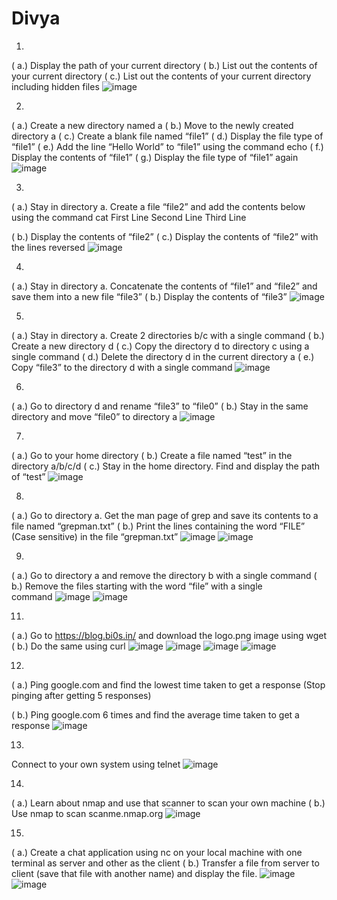 # Divya
1.
( a.) Display the path of your current directory
 	( b.) List out the contents of your current directory
( c.) List out the contents of your current directory including hidden files
![image](https://user-images.githubusercontent.com/128969218/227770498-fc9ac416-6af1-4391-84b9-10d2e0eaaa1a.png)


2.
( a.) Create a new directory named a
( b.) Move to the newly created directory a 
( c.) Create a blank file named “file1”
( d.) Display the file type of “file1”
( e.) Add the line “Hello World” to “file1” using the command echo
( f.) Display the contents of “file1”
( g.) Display the file type of “file1” again
![image](https://user-images.githubusercontent.com/128969218/227770668-53ff3902-387a-442b-9f55-2623538e81bb.png)


3.
( a.) Stay in directory a. Create a file “file2” and add the contents below using the  command cat
First Line Second Line Third Line

( b.) Display the contents of “file2”
( c.) Display the contents of “file2” with the lines reversed
![image](https://user-images.githubusercontent.com/128969218/227770680-4dd41db3-690c-4af0-99aa-a94215db28c7.png)


4.
( a.) Stay in directory a. Concatenate the contents of “file1” and “file2” and save them into a new file “file3”
( b.) Display the contents of “file3”
![image](https://user-images.githubusercontent.com/128969218/227770696-1a8073df-d04b-4ded-944a-f7fd223baf07.png)



5.
( a.) Stay in directory a. Create 2 directories b/c with a single command 
( b.) Create a new directory d
( c.) Copy the directory d to directory c using a single command
( d.) Delete the directory d in the current directory a
( e.) Copy “file3” to the directory d with a single command
![image](https://user-images.githubusercontent.com/128969218/227770712-89a016e5-7d77-4a56-b2fc-0271b973a263.png)


6.
( a.) Go to directory d and rename “file3” to “file0”
( b.) Stay in the same directory and move “file0” to directory a
![image](https://user-images.githubusercontent.com/128969218/227770723-cf2965ba-881f-4bdf-873b-f1ad662fefbf.png)


7.
( a.) Go to your home directory
( b.) Create a file named “test” in the directory a/b/c/d
( c.) Stay in the home directory. Find and display the path of “test”
![image](https://user-images.githubusercontent.com/128969218/227770739-fe231386-469d-4f44-b7a5-c41178e18f82.png)


8.
( a.) Go to directory a. Get the man page of grep and save its contents to a file named “grepman.txt”
( b.) Print the lines containing the word “FILE” (Case sensitive) in the file “grepman.txt”
![image](https://user-images.githubusercontent.com/128969218/227770760-70a7923c-a697-4e94-acf3-fce6b80a55cd.png)
![image](https://user-images.githubusercontent.com/128969218/227770780-bd269a8d-f080-46af-8982-c618a8ec1b29.png)


9.
( a.) Go to directory a and remove the directory b with a single command
( b.) Remove the files starting with the word “file” with a single	
command
![image](https://user-images.githubusercontent.com/128969218/227770799-d5137752-dee9-4a41-9fcc-83c7625733b1.png)
![image](https://user-images.githubusercontent.com/128969218/227770804-124ff5d8-56f4-4fb2-a982-79a3cf302ebf.png)


11.
( a.) Go to https://blog.bi0s.in/  and download the logo.png image using wget
( b.) Do the same using curl
![image](https://user-images.githubusercontent.com/128969218/227770822-3d467268-c127-431c-ad4b-5250bbf1f351.png)
![image](https://user-images.githubusercontent.com/128969218/227770827-1af4d6ad-07c9-445f-830c-cd3266393ada.png)
![image](https://user-images.githubusercontent.com/128969218/227770836-d93cd9e2-b65e-4334-a8d7-f5195792d04a.png)
![image](https://user-images.githubusercontent.com/128969218/227770845-2a185394-91f4-4961-b3ea-ae14e1887b44.png)



12.
( a.) Ping google.com and find the lowest time taken to get a response (Stop pinging after getting 5 responses)

( b.) Ping google.com 6 times and find the average time taken to get a response
![image](https://user-images.githubusercontent.com/128969218/227770874-995d4b30-40b2-46cd-89d0-8cbba9852fc4.png)


13. 
Connect to your own system using telnet
![image](https://user-images.githubusercontent.com/128969218/227770895-5b31ffa2-627b-41d5-aec1-8e0246fd379c.png)


14.
( a.) Learn about nmap and use that scanner to scan your own machine
( b.) Use nmap to scan scanme.nmap.org
![image](https://user-images.githubusercontent.com/128969218/227770919-38747f9b-66de-4c24-8b52-a4bf08873ec6.png)



15.
( a.) Create a chat application using nc on your local machine with one terminal as server and other as the client
( b.) Transfer a file from server to client (save that file with another name) and display the file.
![image](https://user-images.githubusercontent.com/128969218/227770936-28a8f111-4b73-418a-91cd-987162a70271.png)
![image](https://user-images.githubusercontent.com/128969218/227771244-7a969b8a-27c6-476b-be4e-5203ca0f482f.png)




